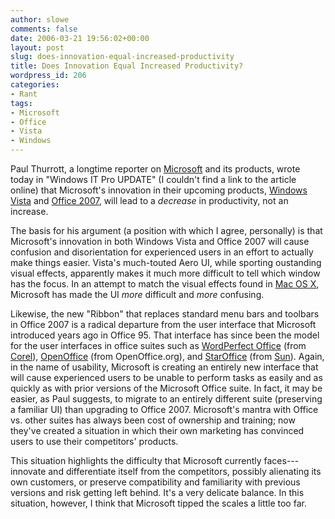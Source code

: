 ```yaml
---
author: slowe
comments: false
date: 2006-03-21 19:56:02+00:00
layout: post
slug: does-innovation-equal-increased-productivity
title: Does Innovation Equal Increased Productivity?
wordpress_id: 206
categories:
- Rant
tags:
- Microsoft
- Office
- Vista
- Windows
---
```


Paul Thurrott, a longtime reporter on [Microsoft](http://www.microsoft.com/) and its products, wrote today in "Windows IT Pro UPDATE" (I couldn't find a link to the article online) that Microsoft's innovation in their upcoming products, [Windows Vista](http://www.microsoft.com/windowsvista/) and [Office 2007](http://www.microsoft.com/office/preview/default.mspx), will lead to a _decrease_ in productivity, not an increase.

The basis for his argument (a position with which I agree, personally) is that Microsoft's innovation in both Windows Vista and Office 2007 will cause confusion and disorientation for experienced users in an effort to actually make things easier. Vista's much-touted Aero UI, while sporting oustanding visual effects, apparently makes it much more difficult to tell which window has the focus. In an attempt to match the visual effects found in [Mac OS X](http://www.apple.com/macosx/), Microsoft has made the UI _more_ difficult and _more_ confusing.

Likewise, the new "Ribbon" that replaces standard menu bars and toolbars in Office 2007 is a radical departure from the user interface that Microsoft introduced years ago in Office 95. That interface has since been the model for the user interfaces in office suites such as [WordPerfect Office](http://www.corel.com/servlet/Satellite?pagename=Corel3/Products/Display&pfid=1047024307359) (from [Corel](http://www.corel.com/)), [OpenOffice](http://www.openoffice.org/) (from OpenOffice.org), and [StarOffice](http://www.sun.com/software/star/staroffice/index.jsp) (from [Sun](http://www.sun.com/)). Again, in the name of usability, Microsoft is creating an entirely new interface that will cause experienced users to be unable to perform tasks as easily and as quickly as with prior versions of the Microsoft Office suite. In fact, it may be easier, as Paul suggests, to migrate to an entirely different suite (preserving a familiar UI) than upgrading to Office 2007. Microsoft's mantra with Office vs. other suites has always been cost of ownership and training; now they've created a situation in which their own marketing has convinced users to use their competitors' products.

This situation highlights the difficulty that Microsoft currently faces---innovate and differentiate itself from the competitors, possibly alienating its own customers, or preserve compatibility and familiarity with previous versions and risk getting left behind. It's a very delicate balance. In this situation, however, I think that Microsoft tipped the scales a little too far.
